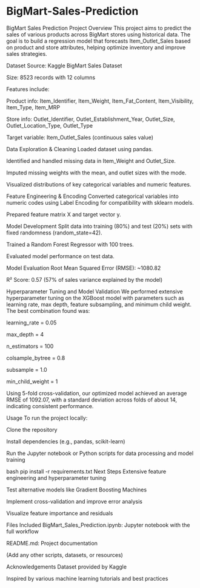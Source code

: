 # BigMart-Sales-Prediction
BigMart Sales Prediction
Project Overview
This project aims to predict the sales of various products across BigMart stores using historical data. The goal is to build a regression model that forecasts Item_Outlet_Sales based on product and store attributes, helping optimize inventory and improve sales strategies.

Dataset
Source: Kaggle BigMart Sales Dataset

Size: 8523 records with 12 columns

Features include:

Product info: Item_Identifier, Item_Weight, Item_Fat_Content, Item_Visibility, Item_Type, Item_MRP

Store info: Outlet_Identifier, Outlet_Establishment_Year, Outlet_Size, Outlet_Location_Type, Outlet_Type

Target variable: Item_Outlet_Sales (continuous sales value)

Data Exploration & Cleaning
Loaded dataset using pandas.

Identified and handled missing data in Item_Weight and Outlet_Size.

Imputed missing weights with the mean, and outlet sizes with the mode.

Visualized distributions of key categorical variables and numeric features.

Feature Engineering & Encoding
Converted categorical variables into numeric codes using Label Encoding for compatibility with sklearn models.

Prepared feature matrix X and target vector y.

Model Development
Split data into training (80%) and test (20%) sets with fixed randomness (random_state=42).

Trained a Random Forest Regressor with 100 trees.

Evaluated model performance on test data.

Model Evaluation
Root Mean Squared Error (RMSE): ~1080.82

R² Score: 0.57 (57% of sales variance explained by the model)

Hyperparameter Tuning and Model Validation
We performed extensive hyperparameter tuning on the XGBoost model with parameters such as learning rate, max depth, feature subsampling, and minimum child weight. The best combination found was:

learning_rate = 0.05

max_depth = 4

n_estimators = 100

colsample_bytree = 0.8

subsample = 1.0

min_child_weight = 1

Using 5-fold cross-validation, our optimized model achieved an average RMSE of 1092.07, with a standard deviation across folds of about 14, indicating consistent performance.

Usage
To run the project locally:

Clone the repository

Install dependencies (e.g., pandas, scikit-learn)

Run the Jupyter notebook or Python scripts for data processing and model training

bash
pip install -r requirements.txt
Next Steps
Extensive feature engineering and hyperparameter tuning

Test alternative models like Gradient Boosting Machines

Implement cross-validation and improve error analysis

Visualize feature importance and residuals

Files Included
BigMart_Sales_Prediction.ipynb: Jupyter notebook with the full workflow

README.md: Project documentation

(Add any other scripts, datasets, or resources)

Acknowledgements
Dataset provided by Kaggle

Inspired by various machine learning tutorials and best practices
